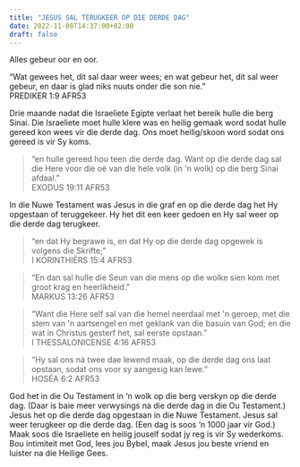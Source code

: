 ```yaml
---
title: "JESUS SAL TERUGKEER OP DIE DERDE DAG"
date: 2022-11-08T14:37:00+02:00
draft: false
---
```

<html>
 <head></head>
 <body>
  <p>Alles gebeur oor en oor.</p>
  <p>“Wat gewees het, dit sal daar weer wees; en wat gebeur het, dit sal weer gebeur, en daar is glad niks nuuts onder die son nie.”<br>‭‭PREDIKER‬ ‭1‬:‭9‬ ‭AFR53‬‬</p>
  <p>Drie maande nadat die Israeliete Egipte verlaat het bereik hulle die berg Sinai. Die Israeliete moet hulle klere was en heilig gemaak word sodat hulle gereed kon wees vir die derde dag. Ons moet heilig/skoon word sodat ons gereed is vir Sy koms.</p>
  <blockquote>
   <p>“en hulle gereed hou teen die derde dag. Want op die derde dag sal die Here voor die oë van die hele volk (in ‘n wolk) op die berg Sinai afdaal.”<br>‭‭EXODUS‬ ‭19‬:‭11‬ ‭AFR53‬‬</p>
  </blockquote>
  <p>In die Nuwe Testament was Jesus in die graf en op die derde dag het Hy opgestaan of teruggekeer. Hy het dit een keer gedoen en Hy sal weer op die derde dag terugkeer.</p>
  <blockquote>
   <p>“en dat Hy begrawe is, en dat Hy op die derde dag opgewek is volgens die Skrifte;”<br>‭‭I KORINTHIËRS‬ ‭15‬:‭4‬ ‭AFR53‬‬</p>
  </blockquote>
  <blockquote>
   <p>“En dan sal hulle die Seun van die mens op die wolke sien kom met groot krag en heerlikheid.”<br>‭‭MARKUS‬ ‭13‬:‭26‬ ‭AFR53‬‬</p>
  </blockquote>
  <blockquote>
   <p>“Want die Here self sal van die hemel neerdaal met 'n geroep, met die stem van 'n aartsengel en met geklank van die basuin van God; en die wat in Christus gesterf het, sal eerste opstaan.”<br>‭‭I THESSALONICENSE‬ ‭4‬:‭16‬ ‭AFR53‬‬</p>
  </blockquote>
  <blockquote>
   <p>“Hy sal ons ná twee dae lewend maak, op die derde dag ons laat opstaan, sodat ons voor sy aangesig kan lewe.”<br>‭‭HOSÉA‬ ‭6‬:‭2‬ ‭AFR53‬‬</p>
  </blockquote>
  <p>God het in die Ou Testament in ‘n wolk op die berg verskyn op die derde dag. (Daar is baie meer verwysings na die derde dag in die Ou Testament.) Jesus het op die derde dag opgestaan in die Nuwe Testament. Jesus sal weer terugkeer op die derde dag. (Een dag is soos ‘n 1000 jaar vir God.) Maak soos die Israeliete en heilig jouself sodat jy reg is vir Sy wederkoms. Bou intimiteit met God, lees jou Bybel, maak Jesus jou beste vriend en luister na die Heilige Gees.</p>
  <p>&nbsp;</p>
 </body>
</html>